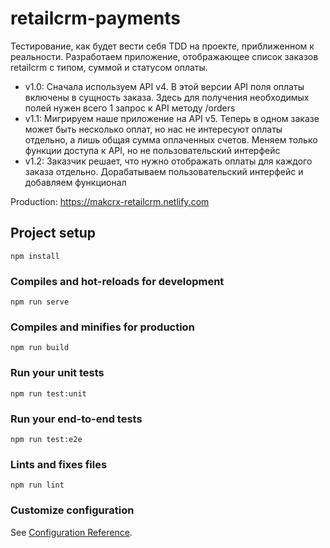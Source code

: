 # retailcrm-payments

Тестирование, как будет вести себя TDD на проекте, приближенном к реальности.
Разработаем приложение, отображающее список заказов retailcrm с типом, суммой и статусом оплаты.

- v1.0: Сначала используем API v4. В этой версии API поля оплаты включены в сущность заказа. Здесь для получения необходимых полей нужен всего 1 запрос к API методу /orders
- v1.1: Мигрируем наше приложение на API v5. Теперь в одном заказе может быть несколько оплат, но нас не интересуют оплаты отдельно, а лишь общая сумма оплаченных счетов. Меняем только функции доступа к API, но не пользовательский интерфейс
- v1.2: Заказчик решает, что нужно отображать оплаты для каждого заказа отдельно. Дорабатываем пользовательский интерфейс и добавляем функционал

Production: <https://makcrx-retailcrm.netlify.com>

## Project setup
```
npm install
```

### Compiles and hot-reloads for development
```
npm run serve
```

### Compiles and minifies for production
```
npm run build
```

### Run your unit tests
```
npm run test:unit
```

### Run your end-to-end tests
```
npm run test:e2e
```

### Lints and fixes files
```
npm run lint
```

### Customize configuration
See [Configuration Reference](https://cli.vuejs.org/config/).
